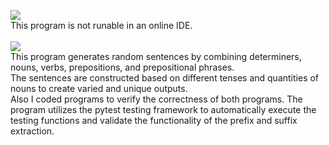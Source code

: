 <picture><img src="https://img.shields.io/badge/RANDOM SENTENCE GENERATOR-purple?label=py"></picture><br>
This program is not runable in an online IDE.
<br>
<br>
<picture><img src="https://img.shields.io/badge/DESCRIPTION:-blue"></picture><br>
This  program generates random sentences by combining determiners, nouns, verbs, prepositions, and prepositional phrases.<br>
The sentences are constructed based on different tenses and quantities of nouns to create varied and unique outputs.<br>
Also I coded programs to verify the correctness of both programs. The program utilizes the pytest testing framework to automatically execute the testing functions and validate the functionality of the prefix and suffix extraction.
